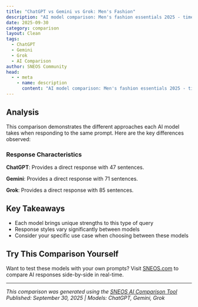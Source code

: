 ```yaml
---
title: "ChatGPT vs Gemini vs Grok: Men's Fashion"
description: "AI model comparison: Men's fashion essentials 2025 - timeless wardrobe staples..."
date: 2025-09-30
category: comparison
layout: Clean
tags:
  - ChatGPT
  - Gemini
  - Grok
  - AI Comparison
author: SNEOS Community
head:
  - - meta
    - name: description
      content: "AI model comparison: Men's fashion essentials 2025 - timeless wardrobe staples..."
---
```


<ChatComparison
  title="ChatGPT vs Gemini vs Grok: Men's Fashion"
  prompt="Men's fashion essentials 2025 - timeless wardrobe staples"
  :responses='{
    "ChatGPT": "Certainly! Here\u2019s a guide to men\u2019s fashion essentials for 2025, focusing on timeless wardrobe staples that combine classic style with modern sensibilities:\n\n### Men\u2019s Fashion Essentials 2025: Timeless Wardrobe Staples\n\n#### 1. **Crisp White Dress Shirt**\n- A well-fitted white dress shirt is a cornerstone of any wardrobe.\n- Versatile for formal events, business, or smart-casual looks.\n- Opt for high-quality cotton with a slight stretch for comfort.\n\n#### 2. **Tailored Navy Blazer**\n- A classic navy blazer elevates any outfit.\n- Perfect for business casual, dinners, or paired with jeans.\n- Look for structured tailoring to maintain sharp lines.\n\n#### 3. **Dark Denim Jeans**\n- Always in style; choose a straight or slim fit for versatility.\n- Dark indigo wash for a polished appearance.\n- Avoid overly distressed or trendy washes for longevity.\n\n#### 4. **Neutral Chinos**\n- Khaki, beige, or olive chinos add variety beyond denim.\n- Great for casual or smart-casual settings.\n- Ensure a tailored fit that complements your body shape.\n\n#### 5. **Classic Overcoat**\n- A wool or cashmere blend overcoat in camel, charcoal, or navy.\n- Ideal for layering during colder months.\n- Simple design ensures it pairs well with both suits and casual wear.\n\n#### 6. **White Sneakers**\n- Clean white leather sneakers remain a staple.\n- Perfect for smart casual and casual outfits.\n- Durable and easy to pair with jeans, chinos, or shorts.\n\n#### 7. **Leather Dress Shoes**\n- Invest in high-quality Oxfords or Derbies in black and dark brown.\n- Essential for formal occasions and workwear.\n- Proper maintenance extends their lifespan.\n\n#### 8. **Minimalist Watch**\n- A sleek, minimal design with a leather or mesh strap.\n- Complements both casual and formal looks.\n- Avoid overly large dials for a timeless appeal.\n\n#### 9. **Basic Crewneck Sweater**\n- Wool or cashmere in neutral colors like grey, navy, or black.\n- Layerable over shirts or under jackets.\n- Soft fabrics enhance comfort and style.\n\n#### 10. **Quality Leather Belt**\n- Matches your dress shoes; typically black or brown.\n- Simple buckle design.\n- Durable leather ensures longevity.\n\n#### Styling Tips for 2025:\n- **Fit is king:** Tailoring makes all the difference\u2014prioritize a perfect fit over trends.\n- **Sustainable fabrics:** Embrace eco-friendly and sustainable materials which are gaining prominence.\n- **Mix modern with classic:** Pair timeless pieces with subtle contemporary accents\u2014like tech fabrics or subtle prints.\n- **Layering:** Practical and stylish layering will continue to be important for transitional seasons.\n- **Neutral Palette:** Timeless neutrals (navy, grey, black, white, olive) form the foundation with occasional muted colors for personality.\n\nBy building your wardrobe around these essentials, you\u0027ll be prepared for a variety of occasions while maintaining a timeless, sophisticated style well into 2025 and beyond.",
    "Gemini": "Okay, let\u0027s talk about timeless men\u0027s fashion essentials for 2025. While trends will always come and go, these staples will remain relevant and form the foundation of a versatile and stylish wardrobe.  The emphasis is on quality, fit, and versatility, allowing you to adapt to different occasions and personal styles.\n\n**Core Clothing Pieces:**\n\n*   **Well-Fitted Dark Wash Jeans:**  (Levi\u0027s 501, APC Petit Standard, or similar).  These are incredibly versatile, working with everything from t-shirts and sneakers to button-downs and blazers.  A straight or slight taper fit is generally the most timeless.  Avoid overly distressed or embellished styles.  Focus on a clean, classic look.\n\n*   **Chinos (Navy, Khaki, Olive):**  Another essential for smart-casual looks.  Choose a classic fit that\u0027s not too skinny or too baggy.  These can be dressed up or down easily.\n\n*   **Oxford Shirt (White and Light Blue):**  A cornerstone of any man\u0027s wardrobe.  Look for good quality cotton and a well-fitting cut (slim-fit or classic-fit depending on your body type).  Can be worn on their own, under sweaters, or with a blazer.\n\n*   **T-Shirts (White, Grey, Navy, Black):**  High-quality basics are crucial.  Invest in comfortable, well-fitting t-shirts made from durable materials like cotton or merino wool.  Crew neck and V-neck are both good options.\n\n*   **Cashmere or Merino Wool Sweater (Navy, Grey, Black):**  A versatile layering piece.  A crew neck or V-neck sweater in a neutral color can be dressed up or down. Look for quality material for durability and warmth.\n\n*   **Navy Blazer:**  A timeless piece that can elevate any outfit.  Choose a classic cut and a versatile fabric like wool or a wool blend.  Can be worn with jeans, chinos, or dress pants.  Consider a versatile wool hopsack blazer.\n\n*   **Classic Suit (Navy or Charcoal Grey):**  Essential for formal occasions or professional settings.  A well-tailored suit in a classic color is a worthwhile investment.  Pay attention to fit and fabric quality.  A two-button, notch-lapel suit is a safe and versatile choice.\n\n*   **Outerwear:**\n\n    *   **Trench Coat (Beige or Navy):**  A classic and stylish option for rainy weather.  Look for a high-quality trench coat with a timeless design.\n\n    *   **Pea Coat (Navy or Black):**  A warm and stylish winter coat that can be dressed up or down.\n\n    *   **Leather Jacket (Brown or Black):**  A timeless piece that adds a touch of edge to any outfit.  A classic leather bomber jacket or a simple leather jacket with minimal detailing is a good choice.\n\n    *   **Field Jacket (Olive Green):** A rugged, stylish and practical jacket.\n\n**Shoes:**\n\n*   **Leather Sneakers (White or Black):**  A versatile and comfortable option for everyday wear.  Look for high-quality leather and a minimalist design.  Consider Common Projects Achilles Low or Adidas Stan Smiths.\n\n*   **Leather Dress Shoes (Brown and Black):**  Essential for formal occasions.  A pair of oxfords, derbies, or loafers in brown and black leather are good choices.  Invest in quality leather and proper shoe care.\n\n*   **Chelsea Boots (Brown or Black):**  A stylish and versatile boot that can be dressed up or down.  Look for high-quality leather and a comfortable fit.\n\n*   **Work Boots (Brown Leather):** Versatile boot that looks great casually with jeans or chinos.\n\n**Accessories:**\n\n*   **Leather Belt (Brown and Black):**  Match your belt to your shoes.\n\n*   **Watches:**  A classic timepiece is a stylish accessory.  Choose a watch that suits your personal style and budget.  Consider a classic dress watch or a sport watch.\n\n*   **Sunglasses:**  Protect your eyes and add a touch of style.  Choose a classic style like aviators or wayfarers.\n\n*   **Socks:**  Invest in quality socks in neutral colors (navy, grey, black, brown).  Wool socks are a good choice for colder weather.\n\n*   **Pocket Square (for suits and blazers):** Adds a touch of personality.\n\n*   **Simple Jewelry:** A tasteful necklace or ring can enhance a personal style.\n\n**Key Considerations for 2025 (and beyond):**\n\n*   **Sustainability:**  Look for brands that prioritize sustainable materials and ethical production practices.  Consider investing in durable pieces that will last for years, rather than buying cheap, disposable clothing.\n*   **Comfort:**  Fashion is evolving to embrace comfort.  Choose clothes that fit well and feel good to wear.  Don\u0027t sacrifice comfort for style.\n*   **Personal Style:**  These are just the building blocks.  Don\u0027t be afraid to experiment and add your own personal touches to your wardrobe.  The goal is to create a wardrobe that reflects your unique personality and style.\n*   **Fit:** This is *crucial*.  Even the most expensive clothes will look bad if they don\u0027t fit properly.  Get clothes tailored if necessary.  Knowing your measurements is essential.\n*   **Quality over Quantity:** Invest in a few well-made pieces rather than a lot of cheap clothing. High-quality clothing will last longer and look better over time.\n*   **Versatility:** Choose pieces that can be worn in multiple ways and for different occasions. This will help you maximize your wardrobe.\n\n**In summary:**  The 2025 men\u0027s fashion essentials are about timelessness, quality, versatility, and a focus on personal style. Build a foundation of well-fitting, classic pieces, and then add your own unique touches to create a wardrobe that is both stylish and functional.\n",
    "Grok": "Building a timeless wardrobe for 2025 means focusing on versatility, quality, and pieces that transcend fleeting trends. Below are men\u0027s fashion essentials that will remain relevant not just in 2025 but for years to come. These staples form the foundation of a functional, stylish wardrobe suitable for various occasions, from casual to formal.\n\n---\n\n### **Core Wardrobe Staples**\n1. **Tailored Blazer (Navy or Charcoal Grey)**\n   - A well-fitted blazer is non-negotiable. Navy and charcoal grey are universally flattering and pair well with everything from jeans to dress trousers. Opt for a single-breasted style with a slim or modern fit.\n   - **Why it\u2019s timeless:** It transitions effortlessly from business meetings to semi-formal events.\n   - **2025 Tip:** Look for sustainable fabrics like wool blends or recycled materials, as eco-conscious fashion continues to rise.\n\n2. **White Oxford Shirt**\n   - A crisp white button-down shirt is the ultimate wardrobe workhorse. It works under a suit, with chinos for smart-casual, or even tucked into jeans for a polished yet relaxed look.\n   - **Why it\u2019s timeless:** Its simplicity and versatility never go out of style.\n   - **2025 Tip:** Invest in a shirt with subtle details like a hidden button-down collar for a modern touch.\n\n3. **Dark Slim-Fit Jeans**\n   - A pair of dark indigo or black slim-fit jeans (not skinny) offers a clean silhouette that works for casual outings or dressed-up evenings with a blazer.\n   - **Why it\u2019s timeless:** Dark jeans are universally acceptable and pair with nearly everything.\n   - **2025 Tip:** Look for brands emphasizing durability and sustainable denim production.\n\n4. **Classic White T-Shirt**\n   - A well-made, fitted white tee in premium cotton or a cotton-blend is essential for layering or wearing solo. It\u2019s the backbone of casual style.\n   - **Why it\u2019s timeless:** It\u2019s a blank canvas that works across seasons and trends.\n   - **2025 Tip:** Opt for tees with a slightly heavier fabric weight to avoid transparency and ensure longevity.\n\n5. **Neutral Chinos (Beige or Khaki)**\n   - Chinos in a neutral tone are a step up from jeans for smart-casual settings. They pair well with polo shirts, oxfords, or even sweaters.\n   - **Why it\u2019s timeless:** Their middle-ground formality makes them endlessly versatile.\n   - **2025 Tip:** Go for a tapered fit for a contemporary look.\n\n6. **Leather Dress Shoes (Black and Brown)**\n   - Invest in two pairs of high-quality leather shoes: black for formal occasions and brown for versatility with casual and business outfits.\n   - **Why it\u2019s timeless:** Classic oxfords or derbies never go out of style and elevate any outfit.\n   - **2025 Tip:** Minimalist designs with clean lines are trending\u2014avoid overly ornate details.\n\n7. **White Sneakers**\n   - A pair of clean, minimalist white sneakers (leather or canvas) is perfect for casual days while still looking put-together.\n   - **Why it\u2019s timeless:** They\u2019re a modern classic that pairs with jeans, chinos, and even tailored trousers for a high-low style.\n   - **2025 Tip:** Sustainability-focused brands like Veja or Adidas\u2019s eco-lines are gaining traction.\n\n8. **Crew-Neck Sweater (Neutral Colors)**\n   - A fine-knit crew-neck sweater in navy, grey, or black is ideal for layering over shirts or wearing on its own during cooler months.\n   - **Why it\u2019s timeless:** It\u2019s a refined yet relaxed piece that fits into most settings.\n   - **2025 Tip:** Merino wool or cashmere blends offer luxury and durability; look for recycled yarn options.\n\n9. **Classic Overcoat (Camel or Navy)**\n   - A wool or wool-cashmere blend overcoat in a neutral color adds sophistication and practicality for colder weather. A camel-colored coat is iconic, while navy works for a more subdued look.\n   - **Why it\u2019s timeless:** It\u2019s a polished outerwear piece that complements formal and smart-casual outfits.\n   - **2025 Tip:** Single-breasted, mid-length coats with notched lapels are the safest bet.\n\n10. **Leather Belt (Black and Brown)**\n    - Two simple leather belts\u2014one black, one brown\u2014are essential for tying together any outfit. Choose a medium width with a minimalist buckle.\n    - **Why it\u2019s timeless:** They\u2019re functional and add a finished look to trousers or jeans.\n    - **2025 Tip:** Look for reversible belts to save space and money.\n\n---\n\n### **Accessories**\n11. **Classic Watch**\n    - A minimalist watch with a leather or metal strap (think brands like Timex, Seiko, or higher-end options like Longines) is both functional and stylish.\n    - **Why it\u2019s timeless:** A simple design avoids trend cycles and adds sophistication.\n    - **2025 Tip:** Smartwatches with classic faces (e.g., Apple Watch with leather bands) are blending tech with tradition.\n\n12. **Quality Sunglasses (Wayfarer or Aviator)**\n    - Invest in a pair of classic sunglasses like Ray-Ban Wayfarers or Aviators. They suit most face shapes and never go out of style.\n    - **Why it\u2019s timeless:** These shapes have been iconic for decades.\n    - **2025 Tip:** Polarized lenses and sustainable materials (e.g., bamboo frames) are in focus.\n\n13. **Leather Wallet or Cardholder**\n    - A slim leather wallet or cardholder in black or brown keeps essentials organized without bulk.\n    - **Why it\u2019s timeless:** It\u2019s a small but impactful detail that reflects personal style.\n    - **2025 Tip:** RFID-blocking designs are practical for modern needs.\n\n---\n\n### **Seasonal Additions**\n14. **Denim Jacket or Lightweight Bomber**\n    - A denim jacket (raw or dark wash) or a lightweight bomber jacket is perfect for transitional weather and casual looks.\n    - **Why it\u2019s timeless:** Both are rugged yet stylish and layer well.\n    - **2025 Tip:** Earthy tones or muted greens for bombers align with upcoming color trends.\n\n15. **Scarf (Neutral or Plaid)**\n    - A wool or cashmere scarf in a neutral color or subtle plaid adds warmth and style during colder months.\n    - **Why it\u2019s timeless:** It\u2019s a functional accessory that elevates outerwear.\n    - **2025 Tip:** Oversized scarves for draping are expected to trend subtly.\n\n---\n\n### **Key Principles for 2025**\n- **Sustainability:** Ethical and eco-friendly fashion will continue to shape purchasing decisions. Look for brands using recycled materials, organic fabrics, or transparent supply chains.\n- **Fit First:** Timeless style hinges on proper fit. Invest in tailoring for key pieces like blazers, shirts, and trousers.\n- **Neutral Palette:** Stick to a core color scheme of navy, white, black, grey, and beige for maximum interchangeability, adding pops of color or texture sparingly.\n- **Quality Over Quantity:** Choose durable materials and craftsmanship over fast fashion to ensure longevity.\n\nBy focusing on these essentials, you\u2019ll have a wardrobe that\u2019s adaptable to various settings while remaining stylish and relevant in 2025 and beyond. If you\u2019re looking to build on a specific style (e.g., minimalist, streetwear, or formal), let me know, and I can tailor recommendations further!"
  }'
  published-date="22:46"
/>

## Analysis

This comparison demonstrates the different approaches each AI model takes when responding to the same prompt. Here are the key differences observed:

### Response Characteristics

**ChatGPT**: Provides a direct response with 47 sentences. 

**Gemini**: Provides a direct response with 71 sentences. 

**Grok**: Provides a direct response with 85 sentences. 

## Key Takeaways

- Each model brings unique strengths to this type of query
- Response styles vary significantly between models
- Consider your specific use case when choosing between these models

## Try This Comparison Yourself

Want to test these models with your own prompts? Visit [SNEOS.com](https://sneos.com) to compare AI responses side-by-side in real-time.

---

*This comparison was generated using the [SNEOS AI Comparison Tool](https://sneos.com)*
*Published: September 30, 2025 | Models: ChatGPT, Gemini, Grok*

